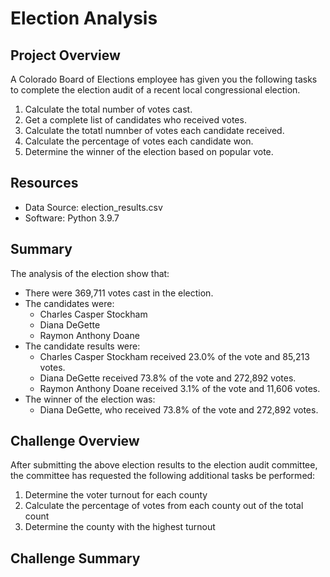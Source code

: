 # Election Analysis

## Project Overview
A Colorado Board of Elections employee has given you the following tasks to complete the election audit of a recent local congressional election.

1. Calculate the total number of votes cast.
2. Get a complete list of candidates  who received votes.
3. Calculate the totatl numnber of votes each candidate received.
4. Calculate the percentage of votes each candidate won.
5. Determine the winner of the election based on popular vote.

## Resources
- Data Source: election_results.csv
- Software: Python 3.9.7

## Summary
The analysis of the election show that:
- There were 369,711 votes cast in the election.
- The candidates were:
  -   Charles Casper Stockham
  -   Diana DeGette
  -   Raymon Anthony Doane
- The candidate results were:
  -   Charles Casper Stockham received 23.0% of the vote and 85,213 votes.
  -   Diana DeGette received 73.8% of the vote and 272,892 votes.
  -   Raymon Anthony Doane received 3.1% of the vote and 11,606 votes.  
- The winner of the election was:
  -   Diana DeGette, who received 73.8% of the vote and 272,892 votes.     

## Challenge Overview
After submitting the above election results to the election audit committee, the committee has requested the following additional tasks be performed:
1. Determine the voter turnout for each county
2. Calculate the percentage of votes from each county out of the total count
3. Determine the county with the highest turnout

## Challenge Summary


